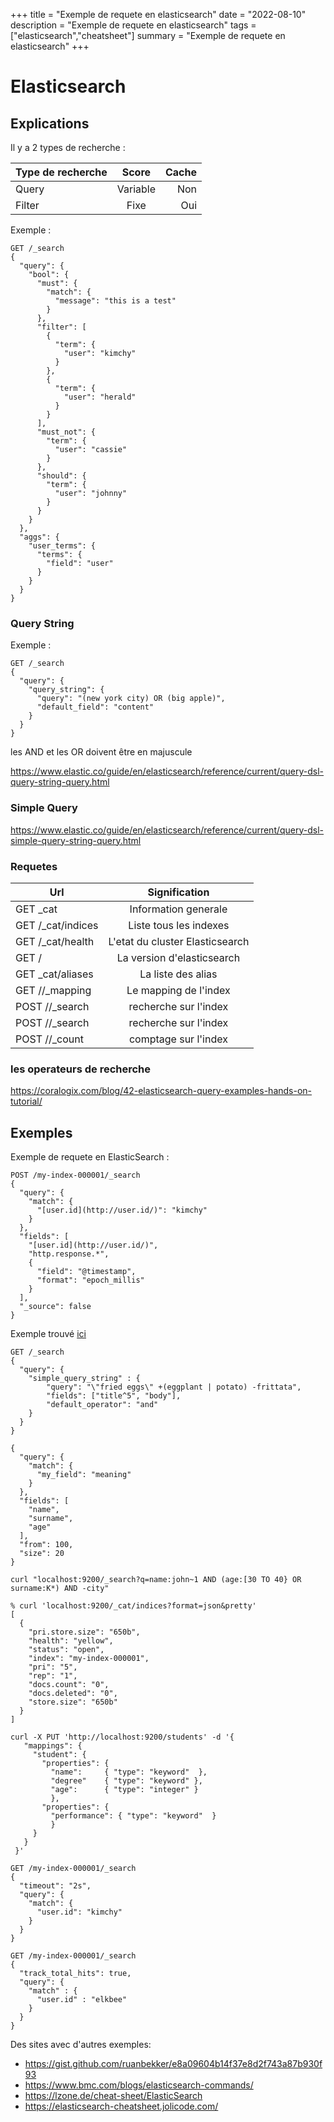 +++
title = "Exemple de requete en elasticsearch"
date = "2022-08-10"
description = "Exemple de requete en elasticsearch"
tags = ["elasticsearch","cheatsheet"]
summary = "Exemple de requete en elasticsearch"
+++
# Elasticsearch

## Explications

Il y a 2 types de recherche :

| Type de recherche        | Score          | Cache |
| ------------- |:-------------:| -----:|
| Query      | Variable | Non |
| Filter      | Fixe      |   Oui |

Exemple :
```http
GET /_search
{
  "query": {
    "bool": {
      "must": {
        "match": {
          "message": "this is a test"
        }
      },
      "filter": [
        {
          "term": {
            "user": "kimchy"
          }
        },
        {
          "term": {
            "user": "herald"
          }
        }
      ],
      "must_not": {
        "term": {
          "user": "cassie"
        }
      },
      "should": {
        "term": {
          "user": "johnny"
        }
      }
    }
  },
  "aggs": {
    "user_terms": {
      "terms": {
        "field": "user"
      }
    }
  }
}
```

### Query String

Exemple :

```http
GET /_search
{
  "query": {
    "query_string": {
      "query": "(new york city) OR (big apple)",
      "default_field": "content"
    }
  }
}
```
les AND et les OR doivent être en majuscule


https://www.elastic.co/guide/en/elasticsearch/reference/current/query-dsl-query-string-query.html

### Simple Query



https://www.elastic.co/guide/en/elasticsearch/reference/current/query-dsl-simple-query-string-query.html

### Requetes


| Url        | Signification          |
| ------------- |:-------------:|
| GET _cat     | Information generale |
| GET /_cat/indices      | Liste tous les indexes      |
| GET /_cat/health      | L'etat du cluster Elasticsearch      |
| GET /      | La version d'elasticsearch      |
| GET _cat/aliases      | La liste des alias      |
| GET /<index>/_mapping      | Le mapping de l'index      |
| POST /<index>/_search      | recherche sur l'index      |
| POST /<index>/_search      | recherche sur l'index      |
| POST /<index>/_count      | comptage sur l'index      |


### les operateurs de recherche

https://coralogix.com/blog/42-elasticsearch-query-examples-hands-on-tutorial/


## Exemples

Exemple de requete en ElasticSearch :
```http
POST /my-index-000001/_search
{
  "query": {
    "match": {
      "[user.id](http://user.id/)": "kimchy"
    }
  },
  "fields": [
    "[user.id](http://user.id/)",
    "http.response.*",
    {
      "field": "@timestamp",
      "format": "epoch_millis"
    }
  ],
  "_source": false
}
```

Exemple trouvé [ici](https://www.elastic.co/guide/en/elasticsearch/reference/current/search-fields.html)


```http
GET /_search
{
  "query": {
    "simple_query_string" : {
        "query": "\"fried eggs\" +(eggplant | potato) -frittata",
        "fields": ["title^5", "body"],
        "default_operator": "and"
    }
  }
}
```

```http
{
  "query": {
    "match": {
      "my_field": "meaning"
    }
  },
  "fields": [
    "name",
    "surname",
    "age"
  ],
  "from": 100,
  "size": 20
}
```

```shell
curl "localhost:9200/_search?q=name:john~1 AND (age:[30 TO 40} OR surname:K*) AND -city"
```


```shell
% curl 'localhost:9200/_cat/indices?format=json&pretty'
[
  {
    "pri.store.size": "650b",
    "health": "yellow",
    "status": "open",
    "index": "my-index-000001",
    "pri": "5",
    "rep": "1",
    "docs.count": "0",
    "docs.deleted": "0",
    "store.size": "650b"
  }
]
```

```shell
curl -X PUT 'http://localhost:9200/students' -d '{
   "mappings": {
     "student": { 
       "properties": { 
         "name":     { "type": "keyword"  },
         "degree"    { "type": "keyword" },
         "age":      { "type": "integer" }  
         },
       "properties": { 
         "performance": { "type": "keyword"  } 
         }
     }
   }
 }'
```


```http
GET /my-index-000001/_search
{
  "timeout": "2s",
  "query": {
    "match": {
      "user.id": "kimchy"
    }
  }
}
```

```http
GET /my-index-000001/_search
{
  "track_total_hits": true,
  "query": {
    "match" : {
      "user.id" : "elkbee"
    }
  }
}
```


Des sites avec d'autres exemples:
* https://gist.github.com/ruanbekker/e8a09604b14f37e8d2f743a87b930f93
* https://www.bmc.com/blogs/elasticsearch-commands/
* https://lzone.de/cheat-sheet/ElasticSearch
* https://elasticsearch-cheatsheet.jolicode.com/
